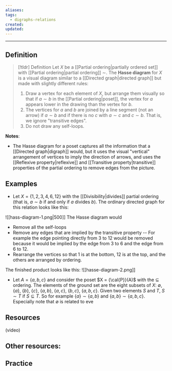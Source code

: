 ```yaml
---
aliases: 
tags:
  - digraphs-relations
created: 
updated:
---
```

---
## Definition 

> [!tldr] Definition
> Let $X$ be a [[Partial ordering|partially ordered set]] with [[Partial ordering|partial ordering]] $\sim$. The **Hasse diagram** for $X$ is a visual diagram similar to a [[Directed graph|directed graph]] but made with slightly different rules: 
> 
> 1. Draw a vertex for each element of $X$, but arrange them visually so that if $a \sim b$ in the [[Partial ordering|poset]], the vertex for $a$ appears lower in the drawing than the vertex for $b$. 
> 2. The vertices for $a$ and $b$ are joined by a line segment (not an arrow) if $a \sim b$ and if there is no $c$ with $a \sim c$ and $c \sim b$. That is, we ignore "transitive edges".  
> 3. Do not draw any self-loops. 


**Notes**: 
- The Hasse diagram for a poset captures all the information that a [[Directed graph|digraph]] would, but it uses the visual "vertical" arrangement of vertices to imply the direction of arrows,  and uses the [[Reflexive property|reflexive]] and [[Transitive property|transitive]] properties of the partial ordering to remove edges from the picture. 

## Examples 

* Let $X = \{1, 2, 3, 4, 6, 12\}$ with the [[Divisibility|divides]] partial ordering (that is, $a \sim b$ if and only if $a$ divides $b$). The ordinary directed graph for this relation looks like this: 

![[hass-diagram-1.png|500]]
The Hasse diagram would 
* Remove all the self-loops
* Remove any edges that are implied by the transitive property -- For example the edge pointing directly from 3 to 12 would be removed because it would be implied by the edge from 3 to 6 and the edge from 6 to 12. 
* Rearrange the vertices so that 1 is at the bottom, 12 is at the top, and the others are arranged by ordering. 

The finished product looks like this: 
![[hasse-diagram-2.png]]
* Let $A = \{a,b,c\}$ and consider the poset $X = {\cal{P}}(A)$ with the $\subseteq$ ordering. The elements of the ground set are the eight subsets of $X$: $\emptyset$, $\{a\}$, $\{b\}$, $\{c\}$, $\{a,b\}$, $\{a,c\}$, $\{b,c\}$, $\{a,b,c\}$. Given two elements $S$ and $T$, $S \sim T$ if $S \subseteq T$. So for example $\{a\} \sim \{a,b\}$ and $\{a,b\} \sim \{a,b,c\}$. Especially note that $\emptyset$ is related to eve
## Resources 

(video)

Other resources: 
- 

## Practice 
